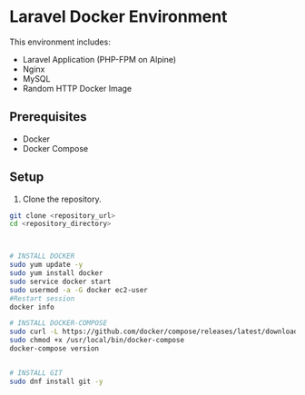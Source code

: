 # Laravel Docker Environment

This environment includes:
- Laravel Application (PHP-FPM on Alpine)
- Nginx
- MySQL
- Random HTTP Docker Image

## Prerequisites

- Docker
- Docker Compose

## Setup

1. Clone the repository.

```sh
git clone <repository_url>
cd <repository_directory>



# INSTALL DOCKER
sudo yum update -y
sudo yum install docker
sudo service docker start
sudo usermod -a -G docker ec2-user
#Restart session 
docker info

# INSTALL DOCKER-COMPOSE
sudo curl -L https://github.com/docker/compose/releases/latest/download/docker-compose-$(uname -s)-$(uname -m) -o /usr/local/bin/docker-compose
sudo chmod +x /usr/local/bin/docker-compose
docker-compose version


# INSTALL GIT
sudo dnf install git -y